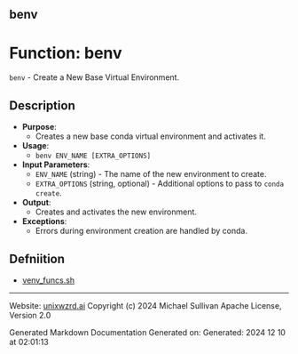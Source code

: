 ## benv
# Function: benv
`benv` - Create a New Base Virtual Environment.
## Description
- **Purpose**: 
  - Creates a new base conda virtual environment and activates it.
- **Usage**: 
  - `benv ENV_NAME [EXTRA_OPTIONS]`
- **Input Parameters**: 
  - `ENV_NAME` (string) - The name of the new environment to create.
  - `EXTRA_OPTIONS` (string, optional) - Additional options to pass to `conda create`.
- **Output**: 
  - Creates and activates the new environment.
- **Exceptions**: 
  - Errors during environment creation are handled by conda.

## Defniition 

* [venv_funcs.sh](../venv_funcs_sh.md)

---
Website: [unixwzrd.ai](https://unixwzrd.ai)
Copyright (c) 2024 Michael Sullivan
Apache License, Version 2.0

Generated Markdown Documentation
Generated on: Generated: 2024 12 10 at 02:01:13
